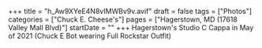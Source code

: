 +++
title = "h_Aw9XYeE4N8vIMWBv9v.avif"
draft = false
tags = ["Photos"]
categories = ["Chuck E. Cheese's"]
pages = ["Hagerstown, MD (17618 Valley Mall Blvd)"]
startDate = ""
+++
Hagerstown's Studio C Cappa in May of 2021 (Chuck E Bot wearing Full Rockstar Outfit)
